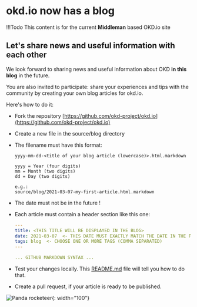 # okd.io now has a blog

!!!Todo
    This content is for the current **Middleman** based OKD.io site

## Let's share news and useful information with each other

We look forward to sharing news and useful information about OKD **in this blog** in the future.

You are also invited to participate: share your experiences and tips with the community by creating your own blog articles for okd.io.

Here's how to do it:

* Fork the repository [https://github.com/okd-project/okd.io](https://github.com/okd-project/okd.io)
* Create a new file in the source/blog directory
* The filename must have this format:

    ```text
    yyyy-mm-dd-<title of your blog article (lowercase)>.html.markdown

    yyyy = Year (four digits)
    mm = Month (two digits)
    dd = Day (two digits)

    e.g.:
    source/blog/2021-03-07-my-first-article.html.markdown
    ```

* The date must not be in the future !
* Each article must contain a header section like this one:

    ```yaml
    ---
    title: <THIS TITLE WILL BE DISPLAYED IN THE BLOG>
    date: 2021-03-07  <- THIS DATE MUST EXACTLY MATCH THE DATE IN THE FILENAME
    tags: blog  <- CHOOSE ONE OR MORE TAGS (COMMA SEPARATED)
    ---

    ... GITHUB MARKDOWN SYNTAX ...
    ```

* Test your changes locally. This [README.md](https://github.com/okd-project/okd.io) file will tell you how to do that.
* Create a pull request, if your article is ready to be published.

![Panda rocketeer](img/okd-panda-flat_rocketeer_with_number.svg){: width="100"}

